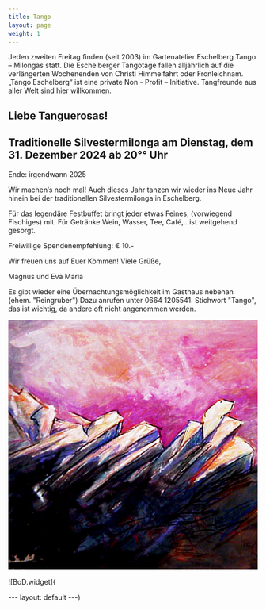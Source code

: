 ```yaml
---
title: Tango
layout: page
weight: 1
---
```


Jeden zweiten Freitag finden (seit 2003) im Gartenatelier Eschelberg Tango – Milongas statt. Die Eschelberger Tangotage fallen alljährlich auf die verlängerten Wochenenden von Christi Himmelfahrt oder Fronleichnam.  
„Tango Eschelberg“ ist eine private Non - Profit – Initiative. Tangfreunde aus aller Welt sind hier willkommen.


## Liebe Tanguerosas!

## Traditionelle Silvestermilonga am Dienstag, dem 31. Dezember 2024 ab 20°° Uhr 
Ende: irgendwann 2025

Wir machen‘s noch mal! Auch dieses Jahr tanzen wir wieder ins Neue Jahr hinein 
bei der traditionellen Silvestermilonga in Eschelberg.

Für das legendäre Festbuffet bringt jeder etwas Feines, (vorwiegend Fischiges) mit. 
Für Getränke Wein, Wasser, Tee, Café,…ist weitgehend gesorgt.

Freiwillige Spendenempfehlung: € 10.- 

Wir freuen uns auf Euer Kommen! Viele Grüße,

Magnus und Eva Maria


Es gibt wieder eine Übernachtungsmöglichkeit im Gasthaus nebenan (ehem. "Reingruber") 
Dazu anrufen unter 0664 1205541. Stichwort "Tango", das ist wichtig, da andere oft nicht angenommen werden.


![DonGiov](/files/tango/Don_Giov.MVC91-16_21-01-29.jpg)


![BoD.widget]{<!-- ### Begin BoD ShopWidget -->
<div id="bodShopWidget_3004110_print" class="bodShopWidget"></div><script type="text/javascript">if(typeof checkLibExist == "undefined"){var script = document.createElement("script");script.src ="//www.bod.de/public/js/bod/v1.1/shopWidget.min.js";script.type = "text/javascript";document.head.appendChild(script);var checkLibExist = true;}if(typeof books === "undefined") var books=[];books.push({"objID":"3004110","swKey":"b049b0f14113b8d5e96a87afaa08f71d","type":"print","size":"large","font":"nonSerif","shadow":true,"contour":true,"coverContour":true,"fontColor":"#000000","contourColor":"#000000","shadowBtn":true,"contourBtn":false,"bgColor":"#ffffff","btnFontColor":"#ffffff","btnColor":"#e84e0f","btnContourColor":"#e84e0f","shop":"de","mandantShopUrl":"https://buchshop.bod.de","lang":"de"});</script>
<!-- ### End BoD ShopWidget -->---
layout: default
---)
